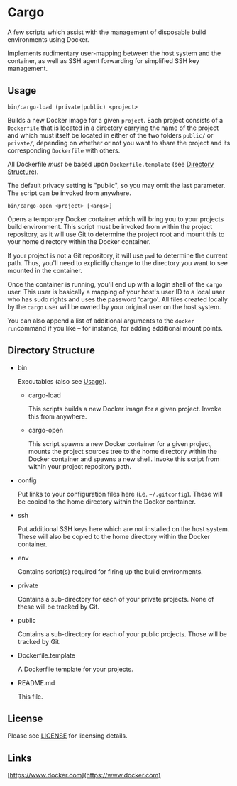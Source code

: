 # Cargo

A few scripts which assist with the management of disposable build environments
using Docker.

Implements rudimentary user-mapping between the host system and the container,
as well as SSH agent forwarding for simplified SSH key management.

## <a name="usage"></a>Usage

    bin/cargo-load (private|public) <project>

Builds a new Docker image for a given `project`. Each project consists of a
`Dockerfile` that is located in a directory carrying the name of the project
and which must itself be located in either of the two folders `public/` or
`private/`, depending on whether or not you want to share the project and its
corresponding `Dockerfile` with others.

All Dockerfile *must* be based upon `Dockerfile.template` (see
[Directory Structure](#dirstruct)).

The default privacy setting is "public", so you may omit the last parameter. The
script can be invoked from anywhere.

    bin/cargo-open <project> [<args>]

Opens a temporary Docker container which will bring you to your projects build
environment. This script must be invoked from within the project repository,
as it will use Git to determine the project root and mount this to your home
directory within the Docker container.

If your project is not a Git repository, it will use `pwd` to determine the
current path. Thus, you'll need to explicitly change to the directory you want
to see mounted in the container.

Once the container is running, you'll end up with a login shell of the `cargo`
user. This user is basically a mapping of your host's user ID to a local user
who has sudo rights and uses the password 'cargo'. All files created locally by
the `cargo` user will be owned by your original user on the host system.

You can also append a list of additional arguments to the `docker run`command if
you like – for instance, for adding additional mount points.

## <a name="dirstruct"></a>Directory Structure

* bin

  Executables (also see [Usage](#usage)).

  * cargo-load

    This scripts builds a new Docker image for a given project. Invoke this from
    anywhere.

  * cargo-open

    This script spawns a new Docker container for a given project, mounts the
    project sources tree to the home directory within the Docker container and
    spawns a new shell. Invoke this script from within your project repository
    path.

* config

  Put links to your configuration files here (i.e. `~/.gitconfig`). These will
be copied to the home directory within the Docker container.

* ssh

  Put additional SSH keys here which are not installed on the host system. These
  will also be copied to the home directory within the Docker container.

* env

  Contains script(s) required for firing up the build environments.

* private

  Contains a sub-directory for each of your private projects. None of these will
be tracked by Git.

* public

  Contains a sub-directory for each of your public projects. Those will be
tracked by Git.

* Dockerfile.template

  A Dockerfile template for your projects.

* README.md

  This file.

## License

Please see [LICENSE](/LICENSE) for licensing details.

## Links

[https://www.docker.com](https://www.docker.com)

